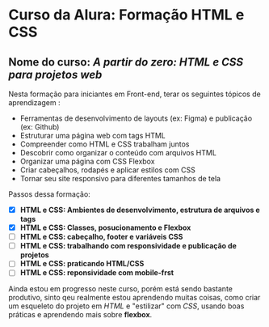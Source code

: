 # Curso da Alura: Formação HTML e CSS
## Nome do curso:  *A partir do zero: HTML e CSS para projetos web*

Nesta formação para iniciantes em Front-end, terar os seguintes tópicos de aprendizagem :

- Ferramentas de desenvolvimento de layouts (ex: Figma) e publicação (ex: Github)
- Estruturar uma página web com tags HTML
- Compreender como HTML e CSS trabalham juntos
- Descobrir como organizar o conteúdo com arquivos HTML
- Organizar uma página com CSS Flexbox
- Criar cabeçalhos, rodapés e aplicar estilos com CSS
- Tornar seu site responsivo para diferentes tamanhos de tela

Passos dessa formação:

- [x] **HTML e CSS: Ambientes de desenvolvimento, estrutura de arquivos e tags**
- [x] **HTML e CSS: Classes, posucionamento e Flexbox** 
- [ ] **HTML e CSS: cabeçalho, footer e variáveis CSS** 
- [ ] **HTML e CSS: trabalhando com responsividade e publicação de projetos**
- [ ] **HTML e CSS: praticando HTML/CSS**
- [ ] **HTML e CSS: reponsividade com mobile-frst**

Ainda estou em progresso neste curso, porém está sendo bastante produtivo, sinto qeu realmente estou aprendendo muitas coisas, como criar um esqueleto do projeto em *HTML* e "estilizar" com *CSS*, usando boas práticas e aprendendo mais sobre **flexbox**.